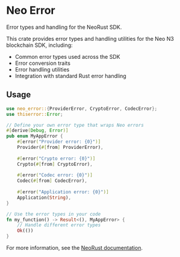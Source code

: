 # Neo Error

Error types and handling for the NeoRust SDK.

This crate provides error types and handling utilities for the Neo N3 blockchain SDK, including:

- Common error types used across the SDK
- Error conversion traits
- Error handling utilities
- Integration with standard Rust error handling

## Usage

```rust
use neo_error::{ProviderError, CryptoError, CodecError};
use thiserror::Error;

// Define your own error type that wraps Neo errors
#[derive(Debug, Error)]
pub enum MyAppError {
    #[error("Provider error: {0}")]
    Provider(#[from] ProviderError),
    
    #[error("Crypto error: {0}")]
    Crypto(#[from] CryptoError),
    
    #[error("Codec error: {0}")]
    Codec(#[from] CodecError),
    
    #[error("Application error: {0}")]
    Application(String),
}

// Use the error types in your code
fn my_function() -> Result<(), MyAppError> {
    // Handle different error types
    Ok(())
}
```

For more information, see the [NeoRust documentation](https://docs.rs/neo3).

